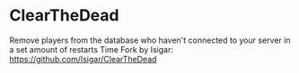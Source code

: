 # ClearTheDead
Remove players from the database who haven't connected to your server in a set amount of restarts
Time Fork by Isigar: https://github.com/Isigar/ClearTheDead
